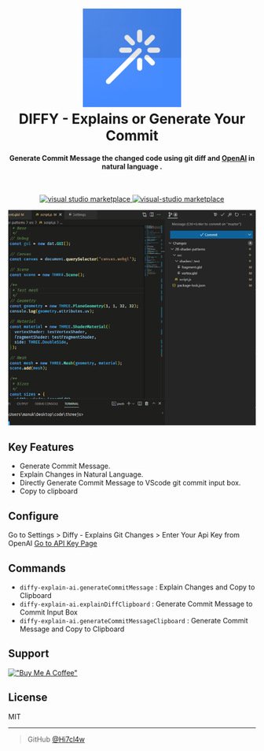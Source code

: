<h1 align="center">
  <br> <a href="https://marketplace.visualstudio.com/items?itemName=hitclaw.diffy-explain-ai">
  <img src="https://raw.githubusercontent.com/Hi7cl4w/diffy-explain-ai/main/icons/icon_512.png" alt="DIFFY" width="200"></a>
  <br>
  DIFFY - Explains or Generate Your Commit
  <br>
</h1>

<h4 align="center">Generate Commit Message the changed code using git diff and <a href="https://openai.com/" target="_blank">OpenAI</a> in natural language .</h4>
<br>
<p align="center">
  <a href="https://marketplace.visualstudio.com/items?itemName=hitclaw.diffy-explain-ai">
    <img src="https://img.shields.io/visual-studio-marketplace/i/hitclaw.diffy-explain-ai?label=Visual%20Studio%20Marketplace&style=plastic"
         alt="visual studio marketplace">
  </a>
  <a href="#">
    <img src="https://img.shields.io/badge/License-MIT-blue"
         alt="visual-studio marketplace">
  </a>
</p>

![screenshot](https://raw.githubusercontent.com/Hi7cl4w/diffy-explain-ai/main/images/generate_commit.gif)

## Key Features

* Generate Commit Message.
* Explain Changes in Natural Language.
* Directly Generate Commit Message to VScode git commit input box.
* Copy to clipboard

## Configure

Go to Settings > Diffy - Explains Git Changes > Enter Your Api Key from OpenAI   [Go to API Key Page](https://beta.openai.com/account/api-keys)

## Commands

* `diffy-explain-ai.generateCommitMessage` : Explain Changes and Copy to Clipboard
* `diffy-explain-ai.explainDiffClipboard` : Generate Commit Message to Commit Input Box
* `diffy-explain-ai.generateCommitMessageClipboard` : Generate Commit Message and Copy to Clipboard

## Support

[!["Buy Me A Coffee"](https://www.buymeacoffee.com/assets/img/custom_images/orange_img.png)](https://www.buymeacoffee.com/manukn)

## License

MIT

---

> GitHub [@Hi7cl4w](https://github.com/Hi7cl4w) &nbsp;